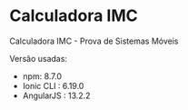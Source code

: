 # Calculadora IMC
Calculadora IMC - Prova de Sistemas Móveis 

Versão usadas:
- npm: 8.7.0
- Ionic CLI : 6.19.0
- AngularJS : 13.2.2
